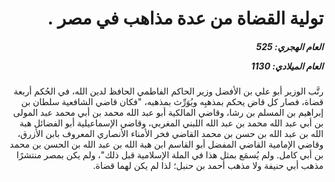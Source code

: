 <h1 dir="rtl">تولية القضاة من عدة مذاهب في مصر .</h1>

<h5 dir="rtl">العام الهجري:  525

العام الميلادي: 1130

</h5>

<p dir="rtl">رتَّب الوزير أبو علي بن الأفضل وزير الحاكم الفاطمي الحافظ لدين الله، في الحُكم أربعة قضاة، فصار كل قاض يحكم بمذهبِه ويُوَرِّث بمذهبه، "فكان قاضي الشافعية سلطان بن إبراهيم بن المسلم بن رشا، وقاضي المالكية أبو عبد الله محمد بن أبي محمد عبد المولى بن أبي عبد الله محمد بن عبد الله اللبني المغربي، وقاضي الإسماعيلية أبو الفضائل هبة الله بن عبد الله بن حسن بن محمد القاضي فخر الأمناء الأنصاري المعروف بابن الأزرق، وقاضي الإمامية القاضي المفضل أبو القاسم ابن هبة الله بن عبد الله بن الحسن بن محمد بن أبي كامل. ولم يُسمَع بمثل هذا في الملة الإسلامية قبل ذلك"، ولم يكن بمصر منتشرًا مذهب أبي حنيفة ولا مذهب أحمد بن حنبل؛ لذا لم يكن لهما قضاة.</p></br>
